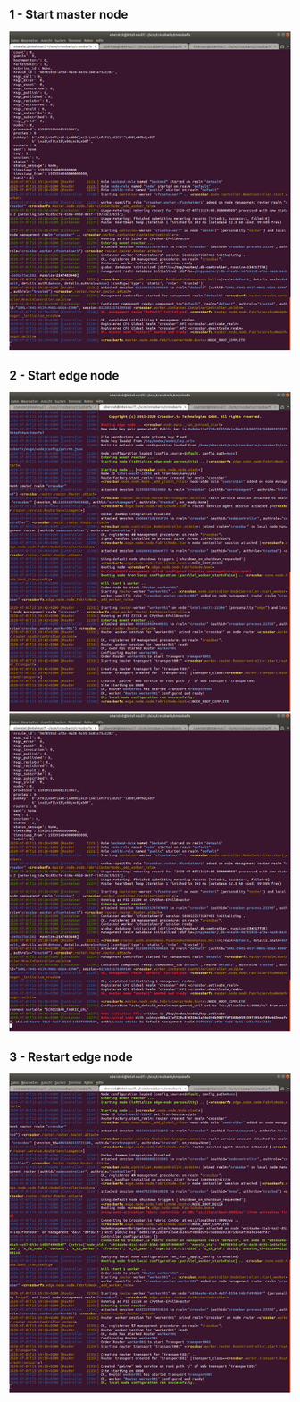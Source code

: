 ## 1 - Start master node

![autoconfiguration-shot5](docs/autoconfiguration/shot5.png)

## 2 - Start edge node

![autoconfiguration-shot6](docs/autoconfiguration/shot6.png)
![autoconfiguration-shot7](docs/autoconfiguration/shot7.png)

## 3 - Restart edge node

![autoconfiguration-shot8](docs/autoconfiguration/shot8.png)

